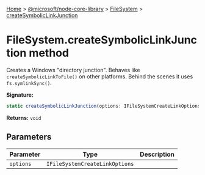 [Home](./index) &gt; [@microsoft/node-core-library](./node-core-library.md) &gt; [FileSystem](./node-core-library.filesystem.md) &gt; [createSymbolicLinkJunction](./node-core-library.filesystem.createsymboliclinkjunction.md)

# FileSystem.createSymbolicLinkJunction method

Creates a Windows "directory junction". Behaves like `createSymbolicLinkToFile()` on other platforms. Behind the scenes it uses `fs.symlinkSync()`<!-- -->.

**Signature:**
```javascript
static createSymbolicLinkJunction(options: IFileSystemCreateLinkOptions): void;
```
**Returns:** `void`

## Parameters

|  Parameter | Type | Description |
|  --- | --- | --- |
|  `options` | `IFileSystemCreateLinkOptions` |  |

